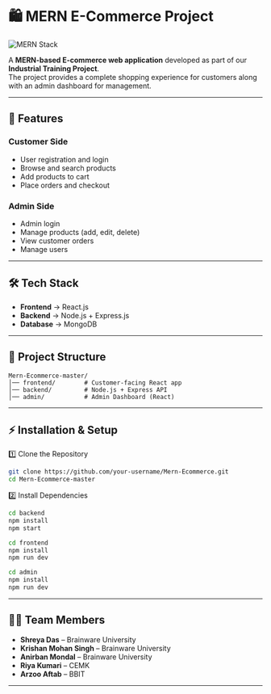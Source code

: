 
# 🛍️ MERN E-Commerce Project

![MERN Stack](https://img.shields.io/badge/Stack-MongoDB%20%7C%20Express%20%7C%20React%20%7C%20Node.js-green)

A **MERN-based E-commerce web application** developed as part of our **Industrial Training Project**.  
The project provides a complete shopping experience for customers along with an admin dashboard for management.

---

## 🚀 Features

### Customer Side
- User registration and login
- Browse and search products
- Add products to cart
- Place orders and checkout

### Admin Side
- Admin login
- Manage products (add, edit, delete)
- View customer orders
- Manage users

---

## 🛠️ Tech Stack
- **Frontend** → React.js  
- **Backend** → Node.js + Express.js  
- **Database** → MongoDB  

---

## 📂 Project Structure

```
Mern-Ecommerce-master/
│── frontend/        # Customer-facing React app
│── backend/         # Node.js + Express API
│── admin/           # Admin Dashboard (React)
```

---

## ⚡ Installation & Setup

1️⃣ Clone the Repository  
```bash
git clone https://github.com/your-username/Mern-Ecommerce.git
cd Mern-Ecommerce-master
```

2️⃣ Install Dependencies  
```bash
cd backend
npm install
npm start
```

```bash
cd frontend
npm install
npm run dev
```

```bash
cd admin
npm install
npm run dev
```

---

## 👨‍💻 Team Members

- **Shreya Das** – Brainware University  
- **Krishan Mohan Singh** – Brainware University  
- **Anirban Mondal** – Brainware University  
- **Riya Kumari** – CEMK  
- **Arzoo Aftab** – BBIT  

---


